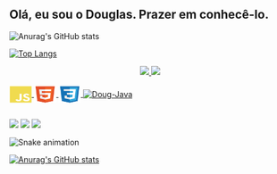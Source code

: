 ## Olá, eu sou o Douglas. Prazer em conhecê-lo.

![Anurag's GitHub stats](https://github-readme-stats.vercel.app/api?username=douglaslourenco&show_icons=true&theme=transparent)

[![Top Langs](https://github-readme-stats.vercel.app/api/top-langs/?username=douglaslourenco)](https://github.com/anuraghazra/github-readme-stats)


<div align="center">
  <a href="https://github.com/douglaslourenco">
  <img height="180em" src="https://github-readme-stats.vercel.app/api?username=douglaslourenco&show_icons=true&theme=dracula&include_all_commits=true&count_private=true"/>
  <img height="180em" src="https://github-readme-stats.vercel.app/api/top-langs/?username=douglaslourenco&layout=compact&langs_count=7&theme=dracula"/>
</div>
<div style="display: inline_block"><br>
  <img align="center" alt="Doug-Js" height="30" width="40" src="https://raw.githubusercontent.com/devicons/devicon/master/icons/javascript/javascript-plain.svg">
  <img align="center" alt="Doug-HTML" height="30" width="40" src="https://raw.githubusercontent.com/devicons/devicon/master/icons/html5/html5-original.svg">
  <img align="center" alt="Doug-CSS" height="30" width="40" src="https://raw.githubusercontent.com/devicons/devicon/master/icons/css3/css3-original.svg">
  <img align="center" alt="Doug-Java" height="30" width="40" src="https://camo.githubusercontent.com/65b616ed4448c46e59c11345a1d49a01adc6d51f9bd6e93ee61d29573e04c597/68747470733a2f2f63646e2e6a7364656c6976722e6e65742f67682f64657669636f6e732f64657669636f6e2f69636f6e732f6a6176612f6a6176612d6f726967696e616c2d776f72646d61726b2e737667">
</div>
  
  ##
 
<div> 
  <a href="https://www.instagram.com/doug.https/" target="_blank"><img src="https://img.shields.io/badge/-Instagram-%23E4405F?style=for-the-badge&logo=instagram&logoColor=white" target="_blank"></a>
  <a href = "mailto:lourenco.douglas02@gmail.com"><img src="https://img.shields.io/badge/-Gmail-%23333?style=for-the-badge&logo=gmail&logoColor=white" target="_blank"></a>
  <a href="https://www.linkedin.com/in/douglas-louren%C3%A7o-25375b209/" target="_blank"><img src="https://img.shields.io/badge/-LinkedIn-%230077B5?style=for-the-badge&logo=linkedin&logoColor=white" target="_blank"></a> 
 
  ![Snake animation](https://github.com/douglaslourenco/douglaslourenco/blob/output/github-contribution-grid-snake.svg)
  
</div>

  
[![Anurag's GitHub stats](https://github-readme-stats.vercel.app/api?username=douglaslourenco)](https://github.com/anuraghazra/github-readme-stats&theme=radical)
